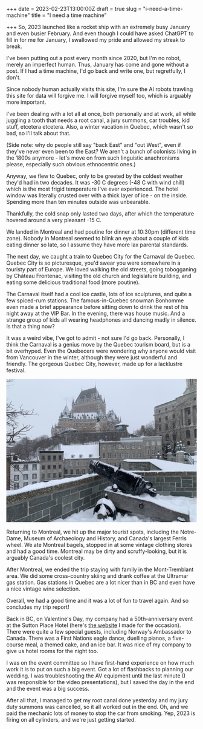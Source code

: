 +++
date = 2023-02-23T13:00:00Z
draft = true
slug = "i-need-a-time-machine"
title = "I need a time machine"

+++
So, 2023 launched like a rocket ship with an extremely busy January and even busier February. And even though I could have asked ChatGPT to fill in for me for January, I swallowed my pride and allowed my streak to break.

I've been putting out a post every month since 2020, but I'm no robot, merely an imperfect human. Thus, January has come and gone without a post. If I had a time machine, I'd go back and write one, but regretfully, I don't.

Since nobody human actually visits this site, I'm sure the AI robots trawling this site for data will forgive me. I will forgive myself too, which is arguably more important.

<!--more-->

I've been dealing with a lot all at once, both personally and at work, all while juggling a tooth that needs a root canal, a jury summons, car troubles, kid stuff, etcetera etcetera. Also, a winter vacation in Quebec, which wasn't so bad, so I'll talk about that.

(Side note: why do people still say "back East" and "out West", even if they've never even been to the East? We aren't a bunch of colonists living in the 1800s anymore - let's move on from such linguistic anachronisms please, especially such obvious ethnocentric ones.)

Anyway, we flew to Quebec, only to be greeted by the coldest weather they'd had in two decades. It was -30 C degrees (-48 C with wind chill) which is the most frigid temperature I've ever experienced. The hotel window was literally crusted over with a thick layer of ice - on the inside. Spending more than ten minutes outside was unbearable.

Thankfully, the cold snap only lasted two days, after which the temperature hovered around a very pleasant -15 C.

We landed in Montreal and had poutine for dinner at 10:30pm (different time zone). Nobody in Montreal seemed to blink an eye about a couple of kids eating dinner so late, so I assume they have more lax parental standards.

The next day, we caught a train to Quebec City for the Carnaval de Quebec. Quebec City is so picturesque, you'd swear you were somewhere in a touristy part of Europe. We loved walking the old streets, going tobogganing by Château Frontenac, visiting the old church and legislature building, and eating some delicious traditional food (more poutine).

The Carnaval itself had a cool ice castle, lots of ice sculptures, and quite a few spiced-rum stations. The famous-in-Quebec snowman Bonhomme even made a brief appearance before sitting down to drink the rest of his night away at the VIP Bar. In the evening, there was house music. And a strange group of kids all wearing headphones and dancing madly in silence. Is that a thing now?

It was a weird vibe, I've got to admit - not sure I'd go back. Personally, I think the Carnaval is a genius move by the Quebec tourism board, but is a bit overhyped. Even the Quebecers were wondering why anyone would visit from Vancouver in the winter, although they were just wonderful and friendly. The gorgeous Quebec City, however, made up for a lacklustre festival.

![](/images/quebeccity2023.jpg)

Returning to Montreal, we hit up the major tourist spots, including the Notre-Dame, Museum of Archaeology and History, and Canada's largest Ferris wheel. We ate Montreal bagels, stopped in at some vintage clothing stores and had a good time. Montreal may be dirty and scruffy-looking, but it is arguably Canada's coolest city.

After Montreal, we ended the trip staying with family in the Mont-Tremblant area. We did some cross-country skiing and drank coffee at the Ultramar gas station. Gas stations in Quebec are a lot nicer than in BC and even have a nice vintage wine selection.

Overall, we had a good time and it was a lot of fun to travel again. And so concludes my trip report!

Back in BC, on Valentine's Day, my company had a 50th-anniversary event at the Sutton Place Hotel (here's [the website](https://mesotech.online/50/) I made for the occasion). There were quite a few special guests, including Norway's Ambassador to Canada. There was a First Nations eagle dance, duelling pianos, a five-course meal, a themed cake, and an ice bar. It was nice of my company to give us hotel rooms for the night too.

I was on the event committee so I have first-hand experience on how much work it is to put on such a big event. Got a lot of flashbacks to planning our wedding. I was troubleshooting the AV equipment until the last minute (I was responsible for the video presentations), but I saved the day in the end and the event was a big success.

After all that, I managed to get my root canal done yesterday and my jury duty summons was cancelled, so it all worked out in the end. Oh, and we paid the mechanic lots of money to stop the car from smoking. Yep, 2023 is firing on all cylinders, and we're just getting started.
